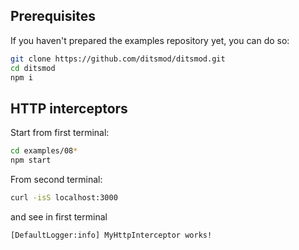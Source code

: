 ## Prerequisites

If you haven't prepared the examples repository yet, you can do so:

```bash
git clone https://github.com/ditsmod/ditsmod.git
cd ditsmod
npm i
```

## HTTP interceptors

Start from first terminal:

```bash
cd examples/08*
npm start
```

From second terminal:

```bash
curl -isS localhost:3000
```

and see in first terminal

```text
[DefaultLogger:info] MyHttpInterceptor works!
```

